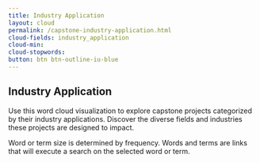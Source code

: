 ```yaml
---
title: Industry Application
layout: cloud
permalink: /capstone-industry-application.html
cloud-fields: industry_application
cloud-min: 
cloud-stopwords:
button: btn btn-outline-iu-blue
---
```


## Industry Application


Use this word cloud visualization to explore capstone projects categorized by their industry applications. Discover the diverse fields and industries these projects are designed to impact.

Word or term size is determined by frequency. Words and terms are links that will execute a search on the selected word or term.